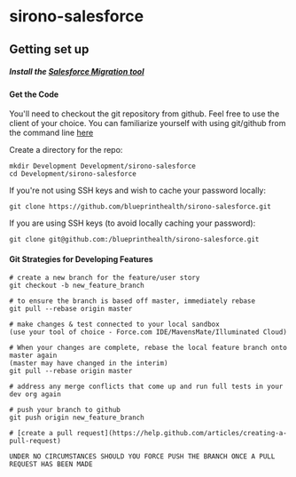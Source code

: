 # sirono-salesforce

## Getting set up
##### Install the [Salesforce Migration tool](https://developer.salesforce.com/docs/atlas.en-us.daas.meta/daas/meta_development.htm)

#### Get the Code
You'll need to checkout the git repository from github. Feel free to use the client of your choice.
You can familiarize yourself with using git/github from the command line [here](https://help.github.com/articles/set-up-git)

Create a directory for the repo:

    mkdir Development Development/sirono-salesforce
    cd Development/sirono-salesforce

If you're not using SSH keys and wish to cache your password locally:

    git clone https://github.com/blueprinthealth/sirono-salesforce.git

If you are using SSH keys (to avoid locally caching your password):

    git clone git@github.com:/blueprinthealth/sirono-salesforce.git

#### Git Strategies for Developing Features
    # create a new branch for the feature/user story
    git checkout -b new_feature_branch

    # to ensure the branch is based off master, immediately rebase
    git pull --rebase origin master

    # make changes & test connected to your local sandbox
    (use your tool of choice - Force.com IDE/MavensMate/Illuminated Cloud)

    # When your changes are complete, rebase the local feature branch onto master again
    (master may have changed in the interim)
    git pull --rebase origin master

    # address any merge conflicts that come up and run full tests in your dev org again

    # push your branch to github
    git push origin new_feature_branch

    # [create a pull request](https://help.github.com/articles/creating-a-pull-request)

    UNDER NO CIRCUMSTANCES SHOULD YOU FORCE PUSH THE BRANCH ONCE A PULL REQUEST HAS BEEN MADE

    
